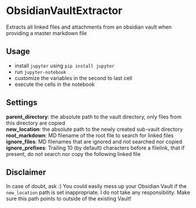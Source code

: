 # ObsidianVaultExtractor
Extracts all linked files and attachments from an obsidian vault when providing a master markdown file

## Usage
- install `jupyter` using `pip install jupyter`
- run `jupyter-notebook`
- customize the variables in the second to last cell
- execute the cells in the notebook

## Settings

**parent_directory**: the absolute path to the vault directory, only files from this directory are copied  
**new_location**: the absolute path to the newly created sub-vault directory  
**root_markdown**: MD filename of the root file to search for linked files  
**ignore_files**: MD filenames that are ignored and not searched nor copied  
**ignore_prefixes**: Trailing 10 (by default) characters before a filelink, that if present, do not search nor copy the following linked file

## Disclaimer

In case of doubt, ask :) You could easily mess up your Obsidian Vault if the `new_location` path is set inappropriate. I do not take any responsibility. Make sure this path points to outside of the existing Vault!

